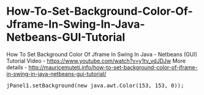 # How-To-Set-Background-Color-Of-Jframe-In-Swing-In-Java-Netbeans-GUI-Tutorial
How To Set Background Color Of Jframe In Swing In Java - Netbeans (GUI) Tutorial
Video - https://www.youtube.com/watch?v=y1tv_vdJDJw
More details - http://mauricemuteti.info/how-to-set-background-color-of-jframe-in-swing-in-java-netbeans-gui-tutorial/

<pre>
jPanel1.setBackground(new java.awt.Color(153, 153, 0));
</pre>
